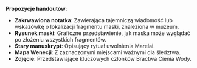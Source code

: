 **Propozycje handoutów**:

- **Zakrwawiona notatka**: Zawierająca tajemniczą wiadomość lub wskazówkę o lokalizacji fragmentu maski, znaleziona w muzeum.
- **Rysunek maski**: Graficzne przedstawienie, jak maska może wyglądać po złożeniu wszystkich fragmentów.
- **Stary manuskrypt**: Opisujący rytuał uwolnienia Marelai.
- **Mapa Wenecji**: Z zaznaczonymi miejscami ważnymi dla śledztwa.
- **Zdjęcie**: Przedstawiające kluczowych członków Bractwa Cienia Wody.